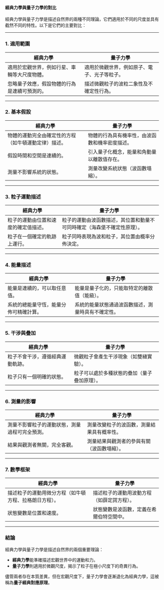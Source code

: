 #### 經典力學與量子力學的對比  

經典力學與量子力學是描述自然界的兩種不同理論，它們適用於不同的尺度並具有截然不同的特性。以下是它們的主要對比：  

---

### **1. 適用範圍**  
| **經典力學**                            | **量子力學**                           |  
|---------------------------------------|---------------------------------------|  
| 適用於宏觀世界，例如行星、車輛等大尺度物體。  | 適用於微觀世界，例如原子、電子、光子等粒子。  |  
| 忽略量子效應，假設物體的行為是連續可預測的。    | 描述微觀粒子的波粒二象性及不確定性行為。        |  

---

### **2. 基本假設**  
| **經典力學**                            | **量子力學**                           |  
|---------------------------------------|---------------------------------------|  
| 物體的運動完全由確定性的方程（如牛頓運動定律）描述。 | 物體的行為具有機率性，由波函數和機率密度描述。    |  
| 假設時間和空間是連續的。                  | 引入量子化概念，能量和角動量以離散值存在。        |  
| 測量不影響系統的狀態。                   | 測量改變系統狀態（波函數塌縮）。               |  

---

### **3. 粒子運動描述**  
| **經典力學**                            | **量子力學**                           |  
|---------------------------------------|---------------------------------------|  
| 粒子的運動由位置和速度的確定值描述。       | 粒子的運動由波函數描述，其位置和動量不可同時確定（海森堡不確定性原理）。 |  
| 粒子在一個確定的軌跡上運行。             | 粒子同時表現為波和粒子，其位置由概率分佈決定。    |  

---

### **4. 能量描述**  
| **經典力學**                            | **量子力學**                           |  
|---------------------------------------|---------------------------------------|  
| 能量是連續的，可以取任意值。              | 能量是量子化的，只能取特定的離散值（能級）。     |  
| 系統的總能量守恆，能量分佈可精確計算。       | 系統的能量狀態通過波函數描述，測量時具有不確定性。  |  

---

### **5. 干涉與疊加**  
| **經典力學**                            | **量子力學**                           |  
|---------------------------------------|---------------------------------------|  
| 粒子不會干涉，遵循經典運動軌跡。           | 微觀粒子會產生干涉現象（如雙縫實驗）。          |  
| 粒子只有一個明確的狀態。                  | 粒子可以處於多種狀態的疊加（量子疊加原理）。      |  

---

### **6. 測量的影響**  
| **經典力學**                            | **量子力學**                           |  
|---------------------------------------|---------------------------------------|  
| 測量不影響粒子的運動狀態，測量過程可完全預測。 | 測量改變粒子的波函數，測量結果具有概率性。        |  
| 結果與觀測者無關，完全客觀。              | 測量結果與觀測者的參與有關（波函數塌縮）。        |  

---

### **7. 數學框架**  
| **經典力學**                            | **量子力學**                           |  
|---------------------------------------|---------------------------------------|  
| 描述粒子的運動用微分方程（如牛頓方程、拉格朗日方程）。| 描述粒子的運動用波動方程（如薛定諤方程）。        |  
| 狀態變數是位置和速度。                  | 狀態變數是波函數，定義在希爾伯特空間中。          |  

---

### **結論**  
經典力學與量子力學是描述自然界的兩個重要理論：  
- **經典力學**能準確描述宏觀世界中的運動和力。  
- **量子力學**則適用於微觀尺度，揭示了粒子在極小尺度下的奇異行為。  

儘管兩者存在本質差異，但在宏觀尺度下，量子力學會逐漸退化為經典力學，這被稱為**量子經典對應原理**。